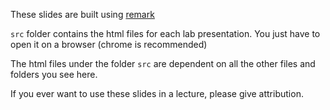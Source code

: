 These slides are built using [remark](http://remarkjs.com)

`src` folder contains the html files for each lab presentation. You just have to open it
on a browser (chrome is recommended)

The html files under the folder `src` are dependent on all the other files and folders you see here. 

If you ever want to use these slides in a lecture, please give attribution.
